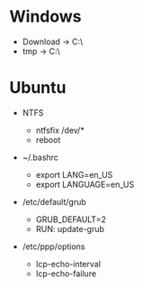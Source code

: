 # Windows

- Download → C:\
- tmp → C:\


# Ubuntu

- NTFS
  - ntfsfix /dev/*
  - reboot
  
- ~/.bashrc
  - export LANG=en_US
  - export LANGUAGE=en_US
  
- /etc/default/grub
  - GRUB_DEFAULT=2
  - RUN: update-grub
  
- /etc/ppp/options
  - lcp-echo-interval
  - lcp-echo-failure
